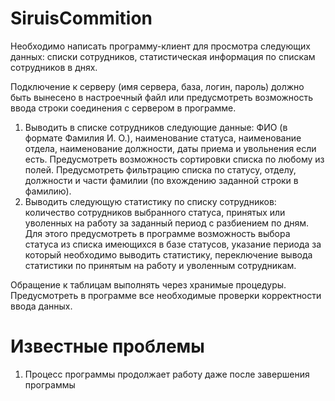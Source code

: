# SiruisCommition
 Необходимо написать программу-клиент для просмотра следующих данных: списки сотрудников, статистическая информация по спискам сотрудников в днях.

Подключение к серверу (имя сервера, база, логин, пароль) должно быть вынесено в настроечный файл или предусмотреть возможность ввода строки соединения с сервером в программе.

1. Выводить в списке сотрудников следующие данные: ФИО (в формате Фамилия И. О.), наименование статуса, наименование отдела, наименование должности, даты приема и увольнения если есть. Предусмотреть возможность сортировки списка по любому из полей. Предусмотреть фильтрацию списка по статусу, отделу, должности и части фамилии (по вхождению заданной строки в фамилию).
2. Выводить следующую статистику по списку сотрудников: количество сотрудников выбранного статуса, принятых или уволенных на работу за заданный период с разбиением по дням. Для этого предусмотреть в программе возможность выбора статуса из списка имеющихся в базе статусов, указание периода за который необходимо выводить статистику, переключение вывода статистики по принятым на работу и уволенным сотрудникам.

Обращение к таблицам выполнять через хранимые процедуры. Предусмотреть в программе все необходимые проверки корректности ввода данных.
# Известные проблемы
1) Процесс программы продолжает работу даже после завершения программы

